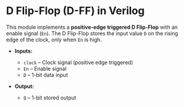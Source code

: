 # D Flip-Flop (D-FF) in Verilog

This module implements a **positive-edge triggered D Flip-Flop** with an enable signal (`En`). The D Flip-Flop stores the input value `D` on the rising edge of the clock, only when `En` is high.

- **Inputs:**
  - `clock` – Clock signal (positive edge triggered)
  - `En` – Enable signal
  - `D` – 1-bit data input

- **Output:**
  - `Q` – 1-bit stored output
